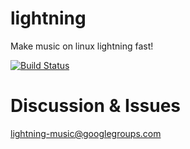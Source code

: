 lightning
===========

Make music on linux lightning fast!

[![Build Status](https://travis-ci.org/briansorahan/lightning.svg?branch=master)](https://travis-ci.org/briansorahan/lightning)

Discussion & Issues
===================

lightning-music@googlegroups.com
